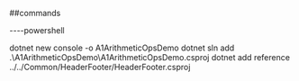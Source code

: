 ##commands

----powershell

dotnet new console -o A1ArithmeticOpsDemo
dotnet sln add .\A1ArithmeticOpsDemo\A1ArithmeticOpsDemo.csproj
dotnet add reference ../../Common/HeaderFooter/HeaderFooter.csproj